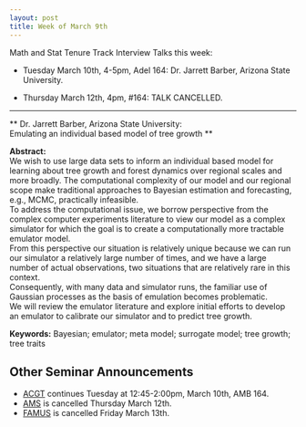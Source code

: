 ```yaml
---
layout: post
title: Week of March 9th
---
```


Math and Stat Tenure Track Interview Talks this week:

- Tuesday  March 10th, 4-5pm, Adel 164: Dr. Jarrett Barber, Arizona State University. 

- Thursday March 12th, 4pm, #164: TALK CANCELLED. 

***************************
** Dr. Jarrett Barber, Arizona State University: <br> Emulating an individual based model of tree growth **

**Abstract:** <br> We wish to use large data sets to inform an individual based model for learning about tree growth and forest dynamics over regional scales and more broadly.  The computational complexity of our model and our
regional scope make traditional approaches to Bayesian estimation and forecasting, e.g., MCMC, practically infeasible.  
To address the computational issue, we borrow perspective from the complex computer experiments literature to
view our model as a complex simulator for which the goal is to create a computationally more tractable emulator model.  
From this perspective our situation is relatively unique because we can run our simulator a relatively large number of times,
and we have a large number of actual observations, two situations that are relatively rare in this context.  
Consequently, with many data and simulator runs,
the familiar use of Gaussian processes as the basis of emulation becomes problematic.  
We will review the
emulator literature and explore initial efforts to develop an emulator to calibrate our simulator and to predict tree growth.

**Keywords:** Bayesian; emulator; meta model; surrogate model; tree growth; tree traits

## Other Seminar Announcements ##

- [ACGT](acgtSpring2015) continues Tuesday at 12:45-2:00pm, March 10th, AMB 164.  
- [AMS](amsSpring2015) is cancelled Thursday March 12th.
- [FAMUS](famusSpring2015) is cancelled Friday March 13th.
